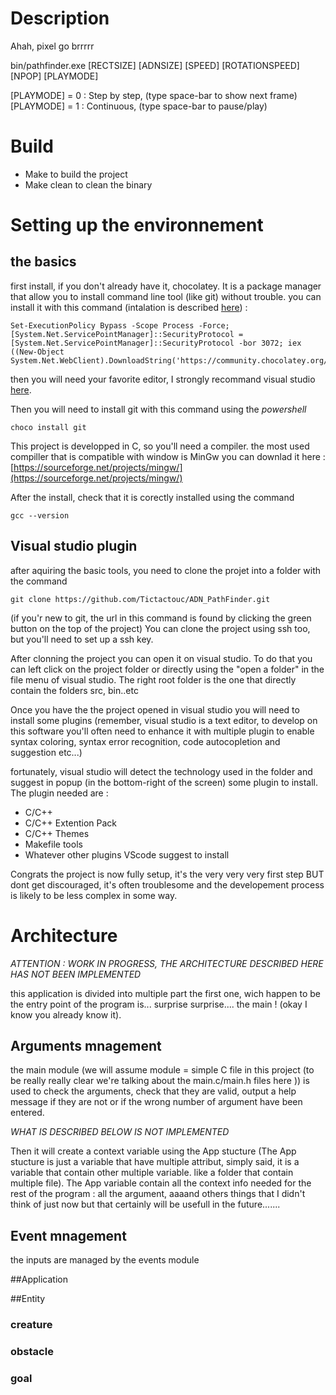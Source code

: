 # Description
Ahah, pixel go brrrrr


bin/pathfinder.exe [RECTSIZE] [ADNSIZE] [SPEED] [ROTATIONSPEED] [NPOP] [PLAYMODE]

[PLAYMODE] = 0 : Step by step, (type space-bar to show next frame)
[PLAYMODE] = 1 : Continuous, (type space-bar to pause/play)


# Build
- Make to build the project
- Make clean to clean the binary


# Setting up the environnement

## the basics

first install, if you don't already have it, chocolatey. It is a package manager that allow you to install command line tool (like git) without trouble. 
you can install it with this command (intalation is described [here](https://chocolatey.org/install)) :
```
Set-ExecutionPolicy Bypass -Scope Process -Force; [System.Net.ServicePointManager]::SecurityProtocol = [System.Net.ServicePointManager]::SecurityProtocol -bor 3072; iex ((New-Object System.Net.WebClient).DownloadString('https://community.chocolatey.org/install.ps1'))
```

then you will need your favorite editor, I strongly recommand visual studio [here](https://code.visualstudio.com/).

Then you will need to install git with this command using the *powershell*
```
choco install git
```

This project is developped in C, so you'll need a compiler. the most used compiller that is compatible with window is MinGw you can downlad it here :
[https://sourceforge.net/projects/mingw/](https://sourceforge.net/projects/mingw/)

After the install, check that it is corectly installed using the command
```
gcc --version
```

## Visual studio plugin

after aquiring the basic tools, you need to clone the projet into a folder with the command
```
git clone https://github.com/Tictactouc/ADN_PathFinder.git
```
(if you'r new to git, the url in this command is found by clicking the green button on the top of the project)
You can clone the project using ssh too, but you'll need to set up a ssh key.

After clonning the project you can open it on visual studio. To do that you can left click on the project folder or directly using the "open a folder" in the file menu of visual studio. The right root folder is the one that directly contain the folders src, bin..etc

Once you have the the project opened in visual studio you will need to install some plugins (remember, visual studio is a text editor, to develop on this software you'll often need to enhance it with multiple plugin to enable syntax coloring, syntax error recognition, code autocopletion and suggestion etc...)

fortunately, visual studio will detect the technology used in the folder and suggest in popup (in the bottom-right of the screen) some plugin to install.
The plugin needed are :
- C/C++
- C/C++ Extention Pack
- C/C++ Themes
- Makefile tools
- Whatever other plugins VScode suggest to install


Congrats the project is now fully setup, it's the very very very first step BUT dont get discouraged, it's often troublesome and the developement process is likely to be less complex in some way.

# Architecture

*ATTENTION : WORK IN PROGRESS, THE ARCHITECTURE DESCRIBED HERE HAS NOT BEEN IMPLEMENTED*

this application is divided into multiple part the first one, wich happen to be the entry point of the program is... surprise surprise.... the main ! (okay I know you already know it).

## Arguments mnagement

the main module (we will assume module = simple C file in this project (to be really really clear we're talking about the main.c/main.h files here )) is used to check the arguments, check that they are valid, output a help message if they are not or if the wrong number of argument have been entered.

*WHAT IS DESCRIBED BELOW IS NOT IMPLEMENTED*

Then it will create a context variable using the App stucture (The App stucture is just a variable that have multiple attribut, simply said, it is a variable that contain other multiple variable. like a folder that contain multiple file). The App variable contain all the context info needed for the rest of the program : all the argument, aaaand others things that I didn't think of just now but that certainly will be usefull in the future.......

## Event mnagement

the inputs are managed by the events module

##Application

##Entity

### creature

### obstacle

### goal
